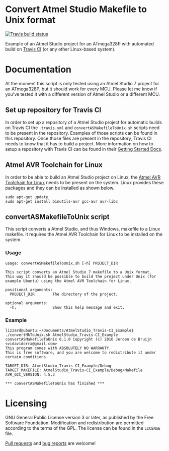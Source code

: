 # Convert Atmel Studio Makefile to Unix format
[![Travis build status][badge-travis]][travis-build]

Example of an Atmel Studio project for an ATmega328P with automated build on [Travis CI][travis-ci] (or any other Linux-based system).


# Documentation
At the moment this script is only tested using an Atmel Studio 7 project for an ATmega328P, but it should work for every MCU. Please let me know if you've tested it with a different version of Atmel Studio or a different MCU.

## Set up repository for Travis CI
In order to set up a repository of a Atmel Studio project for automatic builds on Travis CI the `.travis.yml` and `convertASMakefileToUnix.sh` scripts need to be present in the repository. Examples of those scripts can be found in this repository. Once those files are present in the repository, Travis CI needs to know that it has to build a project. More information on how to setup a repository with Travis CI can be found in their [Getting Started Docs][travis-getstarted].

## Atmel AVR Toolchain for Linux
In order to be able to build an Atmel Studio project on Linux, the [Atmel AVR Toolchain for Linux][atmel-toolchain] needs to be present on the system.
Linux provides these packages and they can be installed as shown below.
```shell
sudo apt-get update
sudo apt-get install binutils-avr gcc-avr avr-libc
```

## convertASMakefileToUnix script
This script converts a Atmel Studio, and thus Windows, makefile to a Linux makefile. It requires the Atmel AVR Toolchain for Linux to be installed on the system.

### Usage
```
usage: convertASMakefileToUnix.sh [-h] PROJECT_DIR

This script converts an Atmel Studio 7 makefile to a Unix format.
This way it should be possible to build the project under Unix (for example Ubuntu) using the Atmel AVR Toolchain for Linux.

positional arguments:
  PROJECT_DIR        The directory of the project.

optional arguments:
  -h,                Show this help message and exit.
```

### Example
```
lizzard@ubuntu:~/Documents/AtmelStudio_Travis-CI_Example$ ./convertMkToUnix.sh AtmelStudio_Travis-CI_Example
convertASMakefileToUnix 0.1.0 Copyright (c) 2016 Jeroen de Bruijn <vidavidorra@gmail.com>
This program comes with ABSOLUTELY NO WARRANTY.
This is free software, and you are welcome to redistribute it under certain conditions.

TARGET_DIR: AtmelStudio_Travis-CI_Example/Debug
TARGET_MAKEFILE: AtmelStudio_Travis-CI_Example/Debug/Makefile
AVR_GCC_VERSION: 4.5.3

*** convertASMakefileToUnix has finished ***
```

# Licensing
GNU General Public License version 3 or later, as published by the Free Software Foundation.
Modification and redistribution are permitted according to the terms of the GPL.
The license can be found in the `LICENSE` file.

[Pull requests](https://github.com/vidavidorra/AtmelStudio_Travis-CI_Example/pulls) and [bug reports](https://github.com/vidavidorra/AtmelStudio_Travis-CI_Example/issues) are welcome!


[license]:              https://github.com/incyi/AtmelStudio_Travis-CI_Example/blob/master/LICENSE
[badge-travis]:         https://travis-ci.org/incyi/AtmelStudio_Travis-CI_Example.svg
[travis-build]:         https://travis-ci.org/incyi/AtmelStudio_Travis-CI_Example
[travis-ci]:            https://travis-ci.org
[travis-getstarted]:    https://docs.travis-ci.com/user/getting-started
[travis-docs]:          https://docs.travis-ci.com
[atmel-toolchain]:      http://www.atmel.com/tools/atmelavrtoolchainforlinux.aspx
